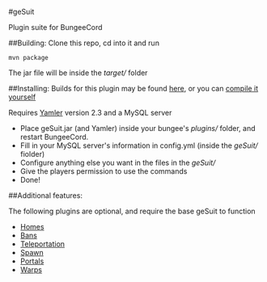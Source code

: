 #geSuit

Plugin suite for BungeeCord

##Building:
Clone this repo, cd into it and run

    mvn package

The jar file will be inside the _target/_ folder

##Installing:
Builds for this plugin may be found [here](http://jenkins.addstar.com.au/job/geSuit), or you can [compile it yourself](#building)

Requires [Yamler](https://www.spigotmc.org/resources/yamler.315/) version 2.3 and a MySQL server

* Place geSuit.jar (and Yamler) inside your bungee's _plugins/_ folder, and restart BungeeCord.
* Fill in your MySQL server's information in config.yml (inside the _geSuit/_ fiolder)
* Configure anything else you want in the files in the _geSuit/_ 
* Give the players permission to use the commands
* Done!

##Additional features: 

The following plugins are optional, and require the base geSuit to function
* [Homes](https://github.com/AddstarMC/geSuitHomes)
* [Bans](https://github.com/AddstarMC/geSuitBans)
* [Teleportation](https://github.com/AddstarMC/geSuitTeleport)
* [Spawn](https://github.com/AddstarMC/geSuitSpawn)
* [Portals](https://github.com/AddstarMC/geSuitPortals)
* [Warps](https://github.com/AddstarMC/geSuitWarps)
 
